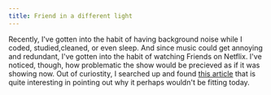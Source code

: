 ```yaml
---
title: Friend in a different light
---
```

<p> Recently, I've gotten into the habit of having background noise while I coded, studied,cleaned, or even sleep. And since music could get annoying and redundant, I've gotten into the habit of watching Friends on Netflix. I've noticed, though, how problematic the show would be precieved as if it was showing now. Out of curiostity, I searched up and found <a href= "https://www.independent.co.uk/arts-entertainment/films/friends-netflix-sitcom-problem-sexism-men-joey-phoebe-chandler-ross-rachel-a8168976.html">this article</a> that is quite interesting in pointing out why it perhaps wouldn't be fitting today.
